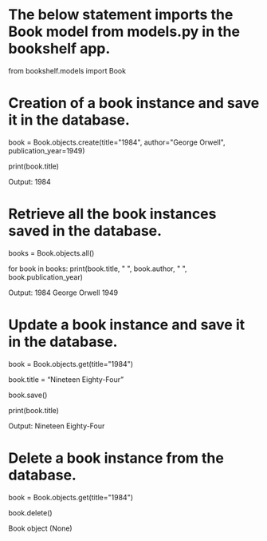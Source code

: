 # The below statement imports the Book model from models.py in the bookshelf app.
from bookshelf.models import Book

# Creation of a book instance and save it in the database.
book = Book.objects.create(title="1984", author="George Orwell", publication_year=1949)

print(book.title)

Output: 1984

# Retrieve all the book instances saved in the database.
books = Book.objects.all()

for book in books:
    print(book.title, " ", book.author, " ", book.publication_year)

Output: 1984  George Orwell  1949

# Update a book instance and save it in the database.
book = Book.objects.get(title="1984")

book.title = “Nineteen Eighty-Four”

book.save()

print(book.title)

Output: Nineteen Eighty-Four

# Delete a book instance from the database.
book = Book.objects.get(title="1984")

book.delete()

Book object (None)
